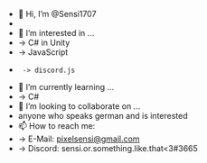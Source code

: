 - 👋 Hi, I’m @Sensi1707
- 
- 👀 I’m interested in ...
-   -> C# in Unity 
-   -> JavaScript
-      -> discord.js
- 🌱 I’m currently learning ...
-   -> C#
- 💞️ I’m looking to collaborate on ...
-   anyone who speaks german and is interested
- 📫 How to reach me:
-   -> E-Mail: pixelsensi@gmail.com
-   -> Discord: sensi.or.something.like.that<3#3665

<!---
Sensi1707/Sensi1707 is a ✨ special ✨ repository because its `README.md` (this file) appears on your GitHub profile.
You can click the Preview link to take a look at your changes.
--->
